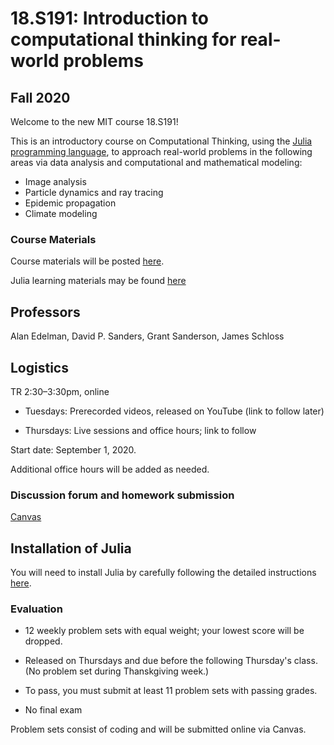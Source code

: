 # 18.S191: Introduction to computational thinking for real-world problems

## Fall 2020

Welcome to the new MIT course 18.S191!

This is an introductory course on Computational Thinking, using the [Julia programming language](http://www.julialang.org), to approach real-world problems in the following areas via data analysis and computational and mathematical modeling:

- Image analysis
- Particle dynamics and ray tracing
- Epidemic propagation
- Climate modeling


### Course Materials
Course materials will be posted [here](syllabus.md).

Julia learning materials may be found [here](http://www.julialang.org/learning)

<!-- 

Please help edit the automatically-generated subtitles in the [lecture transcripts](https://drive.google.com/drive/folders/1ekXz8x78qnq3G-_MhOh6CYgFDbL2G6Vz)!
If you do so, please add punctuation, and please change the colour of the part you edited to a colour other than black, and different from the previous and next sections. -->

## Professors
Alan Edelman, David P. Sanders, Grant Sanderson, James Schloss

## Logistics
TR 2:30&ndash;3:30pm, online

- Tuesdays: Prerecorded videos, released on YouTube (link to follow later)

- Thursdays: Live sessions and office hours; link to follow

Start date: September 1, 2020.

Additional office hours will be added as needed.




### Discussion forum and homework submission
[Canvas](https://canvas.mit.edu/courses/5637)

## Installation of Julia
You will need to install Julia by carefully following the detailed instructions [here](https://github.com/mitmath/18S191/blob/master/homework/homework00/Installing%20Julia%20%2B%20Pluto.md).



### Evaluation

*   12 weekly problem sets with equal weight; your lowest score will be dropped. 

*   Released on Thursdays and due before the following Thursday's class. (No problem set during Thanskgiving week.)

*   To pass, you must submit at least 11 problem sets with passing grades. 

*   No final exam

Problem sets consist of coding and will be submitted online via Canvas.

